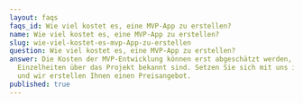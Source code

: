 ```yaml
---
layout: faqs
faqs_id: Wie viel kostet es, eine MVP-App zu erstellen?
name: Wie viel kostet es, eine MVP-App zu erstellen?
slug: wie-viel-kostet-es-mvp-App-zu-erstellen
question: Wie viel kostet es, eine MVP-App zu erstellen?
answer: Die Kosten der MVP-Entwicklung können erst abgeschätzt werden, nachdem
  Einzelheiten über das Projekt bekannt sind. Setzen Sie sich mit uns in Kontakt
  und wir erstellen Ihnen einen Preisangebot.
published: true
---
```

